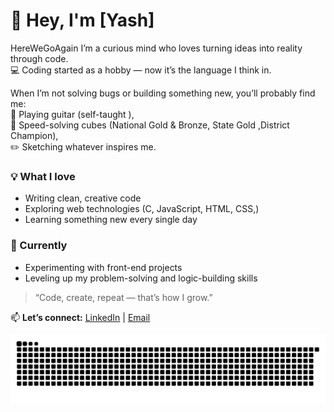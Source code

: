  # 👋 Hey, I'm [Yash]  
HereWeGoAgain
I’m a curious mind who loves turning ideas into reality through code.  
💻 Coding started as a hobby — now it’s the language I think in.  

When I’m not solving bugs or building something new, you’ll probably find me:  
🎸 Playing guitar (self-taught ),  
🧩 Speed-solving cubes (National Gold & Bronze, State Gold ,District Champion),  
✏️ Sketching whatever inspires me.  

### 💡 What I love
- Writing clean, creative code  
- Exploring web technologies (C, JavaScript, HTML, CSS,)  
- Learning something new every single day  

### 🌱 Currently
- Experimenting with front-end projects  
- Leveling up my problem-solving and logic-building skills  

> “Code, create, repeat — that’s how I grow.”

📫 **Let’s connect:** [LinkedIn](www.linkedin.com/in/yash-bhamare-271223368) | [Email](yashnew2023@gmail.com)
<!--
**HereWeGoAgain2026/HereWeGoAgain2026** is a ✨ _special_ ✨ repository because its `README.md` (this file) appears on your GitHub profile.

Here are some ideas to get you started:

- 🔭 I’m currently working on ...
- 🌱 I’m currently learning ...
- 👯 I’m looking to collaborate on ...
- 🤔 I’m looking for help with ...
- 💬 Ask me about ...
- 📫 How to reach me: ...
- 😄 Pronouns: ...
- ⚡ Fun fact: ...
-->
![snake gif](https://github.com/HereWeGoAgain2026/HereWeGoAgain2026/blob/output/github-snake-dark.svg)
